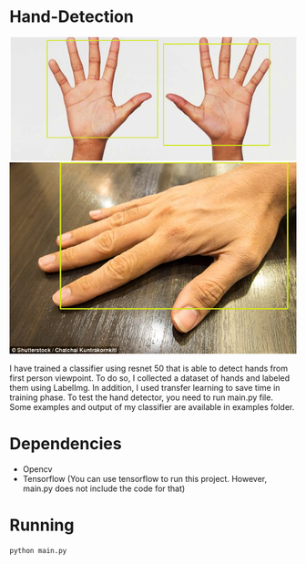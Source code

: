 # Hand-Detection
![alt text](https://raw.githubusercontent.com/sameli74/Hand-Detection/master/examples/example2-detected.png)
![alt text](https://raw.githubusercontent.com/sameli74/Hand-Detection/master/examples/example4-detected.png)


I have trained a classifier using resnet 50 that is able to detect hands from first person viewpoint. To do so, I collected a dataset of hands and labeled them using LabelImg. In addition, I used transfer learning to save time in training phase. To test the hand detector, you need to run main.py file. Some examples and output of my classifier are available in examples folder.

# Dependencies
* Opencv
* Tensorflow (You can use tensorflow to run this project. However, main.py does not include the code for that)

# Running
```
python main.py
```
